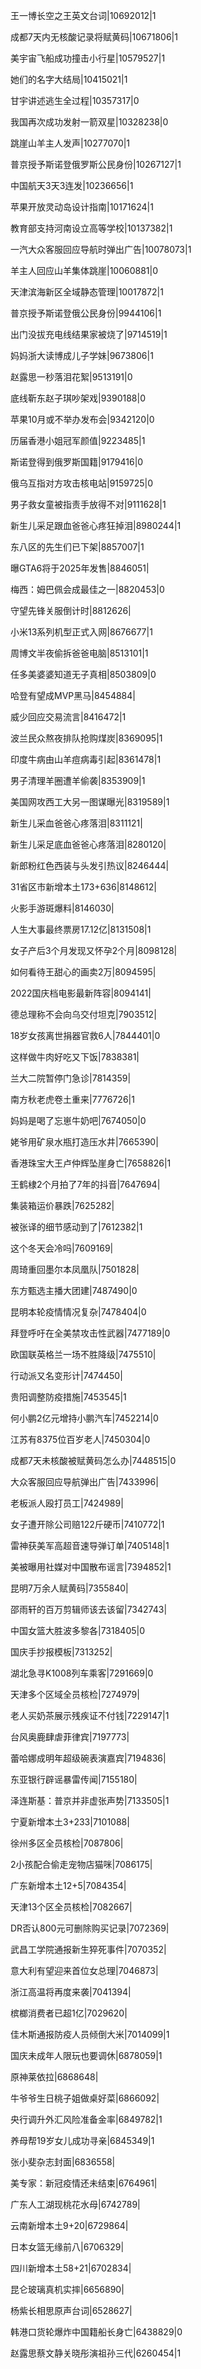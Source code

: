 王一博长空之王英文台词|10692012|1

成都7天内无核酸记录将赋黄码|10671806|1

美宇宙飞船成功撞击小行星|10579527|1

她们的名字大结局|10415021|1

甘宇讲述逃生全过程|10357317|0

我国再次成功发射一箭双星|10328238|0

跳崖山羊主人发声|10277070|1

普京授予斯诺登俄罗斯公民身份|10267127|1

中国航天3天3连发|10236656|1

苹果开放灵动岛设计指南|10171624|1

教育部支持河南设立高等学校|10137382|1

一汽大众客服回应导航时弹出广告|10078073|1

羊主人回应山羊集体跳崖|10060881|0

天津滨海新区全域静态管理|10017872|1

普京授予斯诺登俄公民身份|9944106|1

出门没拔充电线结果家被烧了|9714519|1

妈妈浙大读博成儿子学妹|9673806|1

赵露思一秒落泪花絮|9513191|0

底线靳东赵子琪吵架戏|9390188|0

苹果10月或不举办发布会|9342120|0

历届香港小姐冠军颜值|9223485|1

斯诺登得到俄罗斯国籍|9179416|0

俄乌互指对方攻击核电站|9159725|0

男子救女童被指责手放得不对|9111628|1

新生儿采足跟血爸爸心疼狂掉泪|8980244|1

东八区的先生们已下架|8857007|1

曝GTA6将于2025年发售|8846051|

梅西：姆巴佩会成最佳之一|8820453|0

守望先锋关服倒计时|8812626|

小米13系列机型正式入网|8676677|1

周博文半夜偷拆爸爸电脑|8513101|1

任多美婆婆知道无子真相|8503809|0

哈登有望成MVP黑马|8454884|

威少回应交易流言|8416472|1

波兰民众熬夜排队抢购煤炭|8369095|1

印度牛病由山羊痘病毒引起|8361478|1

男子清理羊圈遭羊偷袭|8353909|1

美国网攻西工大另一图谋曝光|8319589|1

新生儿采血爸爸心疼落泪|8311121|

新生儿采足底血爸爸心疼落泪|8280120|

新郎粉红色西装与头发引热议|8246444|

31省区市新增本土173+636|8148612|

火影手游斑爆料|8146030|

人生大事最终票房17.12亿|8131508|1

女子产后3个月发现又怀孕2个月|8098128|

如何看待王甜心的画卖2万|8094595|

2022国庆档电影最新阵容|8094141|

德总理称不会向乌交付坦克|7903512|

18岁女孩离世捐器官救6人|7844401|0

这样做牛肉好吃又下饭|7838381|

兰大二院暂停门急诊|7814359|

南方秋老虎卷土重来|7776726|1

妈妈是喝了忘崽牛奶吧|7674050|0

姥爷用矿泉水瓶打造压水井|7665390|

香港珠宝大王卢仲辉坠崖身亡|7658826|1

王鹤棣2个月拍了7年的抖音|7647694|

集装箱运价暴跌|7625282|

被张译的细节感动到了|7612382|1

这个冬天会冷吗|7609169|

周琦重回墨尔本凤凰队|7501828|

东方甄选主播大团建|7487490|0

昆明本轮疫情情况复杂|7478404|0

拜登呼吁在全美禁攻击性武器|7477189|0

欧国联英格兰一场不胜降级|7475510|

行动派又名变形计|7474450|

贵阳调整防疫措施|7453545|1

何小鹏2亿元增持小鹏汽车|7452214|0

江苏有8375位百岁老人|7450304|0

成都7天未核酸被赋黄码怎么办|7448515|0

大众客服回应导航弹出广告|7433996|

老板派人殴打员工|7424989|

女子遭开除公司赔122斤硬币|7410772|1

雷神获美军高超音速导弹订单|7405148|1

美被曝用社媒对中国散布谣言|7394852|1

昆明7万余人赋黄码|7355840|

邵雨轩的百万剪辑师该去该留|7342743|

中国女篮大胜波多黎各|7318405|0

国庆手抄报模板|7313252|

湖北急寻K1008列车乘客|7291669|0

天津多个区域全员核检|7274979|

老人买奶茶展示残疾证不付钱|7229147|1

台风奥鹿肆虐菲律宾|7197773|

蕾哈娜成明年超级碗表演嘉宾|7194836|

东亚银行辟谣暴雷传闻|7155180|

泽连斯基：普京并非虚张声势|7133505|1

宁夏新增本土3+233|7101088|

徐州多区全员核检|7087806|

2小孩配合偷走宠物店猫咪|7086175|

广东新增本土12+5|7084354|

天津13个区全员核检|7082667|

DR否认800元可删除购买记录|7072369|

武昌工学院通报新生猝死事件|7070352|

意大利有望迎来首位女总理|7046873|

浙江高温将再度来袭|7041394|

槟榔消费者已超1亿|7029620|

佳木斯通报防疫人员倾倒大米|7014099|1

国庆未成年人限玩也要调休|6878059|1

原神莱依拉|6868648|

牛爷爷生日桃子姐做桌好菜|6866092|

央行调升外汇风险准备金率|6849782|1

养母帮19岁女儿成功寻亲|6845349|1

张小斐杂志封面|6836558|

美专家：新冠疫情还未结束|6764961|

广东人工湖现桃花水母|6742789|

云南新增本土9+20|6729864|

日本女篮无缘前八|6706329|

四川新增本土58+21|6702834|

昆仑玻璃真机实摔|6656890|

杨紫长相思原声台词|6528627|

韩港口货轮爆炸中国籍船长身亡|6438829|0

赵露思蔡文静关晓彤演祖孙三代|6260454|1


